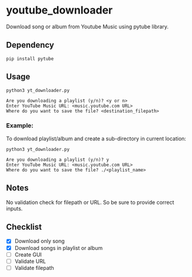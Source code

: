 # youtube_downloader
Download song or album from Youtube Music using pytube library.

## Dependency
```
pip install pytube
```

## Usage
```
python3 yt_downloader.py

Are you downloading a playlist (y/n)? <y or n>
Enter YouTube Music URL: <music.youtube.com URL>
Where do you want to save the file? <destination_filepath>
```
### Example:
To download playlist/album and create a sub-directory in current location:
```
python3 yt_downloader.py

Are you downloading a playlist (y/n)? y
Enter YouTube Music URL: <music.youtube.com URL>
Where do you want to save the file? ./<playlist_name>
```

## Notes
No validation check for filepath or URL. So be sure to provide correct inputs.

## Checklist
- [x] Download only song
- [x] Download songs in playlist or album
- [ ] Create GUI
- [ ] Validate URL
- [ ] Validate filepath 
